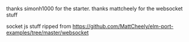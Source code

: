 thanks simonh1000 for the starter. 
thanks mattcheely for the websocket stuff

socket js stuff ripped from
https://github.com/MattCheely/elm-port-examples/tree/master/websocket
